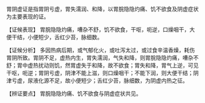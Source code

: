 胃阴虚证是指胃阴亏虚，胃失濡润、和降，以胃脘隐隐灼痛、饥不欲食及阴虚症状为主要表现的证。

【证候表现】
胃脘隐隐灼痛，嘈杂不舒，饥不欲食，干呕，呃逆，口燥咽干，大便干结，小便短少，舌红少苔，脉细数。

【证候分析】
多因热病后期，或气郁化火，或吐泻太过，或过食辛温香燥，耗伤胃阴所致。胃阴不足，虚热内生，胃失濡润，气失和降，则胃脘隐隐灼痛，嘈杂不舒；胃中虚热扰动则饥，然胃虚失于和降，故不欲食；胃失和降，胃气上逆，可见干呕，呃逆；胃阴亏虚，阴津不能上滋，则口燥咽干；不能下润，则大便干结；阴津亏虚，尿液化源不足，故小便短少；舌红少苔，脉细数，为阴虚内热之征。

【辨证要点】
胃脘隐隐灼痛、饥不欲食与阴虚症状共见。